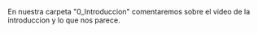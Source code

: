 En nuestra carpeta "0_Introduccion" comentaremos sobre el video de la introduccion y lo que nos parece.